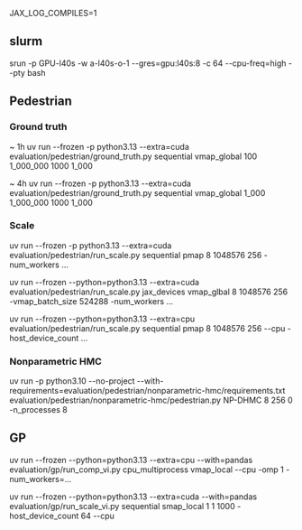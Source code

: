 JAX_LOG_COMPILES=1

## slurm

srun -p GPU-l40s -w a-l40s-o-1 --gres=gpu:l40s:8 -c 64 --cpu-freq=high --pty bash

## Pedestrian

### Ground truth
~ 1h
uv run --frozen -p python3.13 --extra=cuda evaluation/pedestrian/ground_truth.py sequential vmap_global 100 1_000_000 1000 1_000 

~ 4h
uv run --frozen -p python3.13 --extra=cuda evaluation/pedestrian/ground_truth.py sequential vmap_global 1_000 1_000_000 1000 1_000 

### Scale

uv run --frozen -p python3.13 --extra=cuda evaluation/pedestrian/run_scale.py sequential pmap 8 1048576 256 -num_workers ...

uv run --frozen --python=python3.13 --extra=cuda evaluation/pedestrian/run_scale.py jax_devices vmap_glbal 8 1048576 256 -vmap_batch_size 524288 -num_workers ...

uv run --frozen --python=python3.13 --extra=cpu evaluation/pedestrian/run_scale.py sequential pmap 8 1048576 256 --cpu -host_device_count ...

### Nonparametric HMC

uv run -p python3.10 --no-project --with-requirements=evaluation/pedestrian/nonparametric-hmc/requirements.txt evaluation/pedestrian/nonparametric-hmc/pedestrian.py NP-DHMC 8 256 0 -n_processes 8


## GP

uv run  --frozen --python=python3.13 --extra=cpu --with=pandas evaluation/gp/run_comp_vi.py cpu_multiprocess vmap_local --cpu -omp 1 -num_workers=...

uv run  --frozen --python=python3.13 --extra=cuda --with=pandas evaluation/gp/run_scale_vi.py sequential smap_local 1 1 1000 -host_device_count 64 --cpu